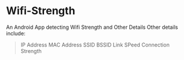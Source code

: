 # Wifi-Strength
An Android App detecting Wifi Strength and Other Details
Other details include:
>IP  Address
>MAC Address
>SSID
>BSSID
>Link SPeed
>Connection Strength

